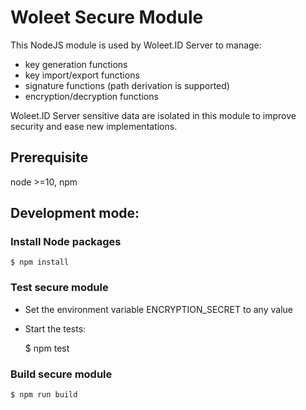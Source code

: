 # Woleet Secure Module

This NodeJS module is used by Woleet.ID Server to manage:
- key generation functions
- key import/export functions
- signature functions (path derivation is supported)
- encryption/decryption functions

Woleet.ID Server sensitive data are isolated in this module to improve security and ease new implementations.

## Prerequisite

node >=10, npm

## Development mode:

### Install Node packages

    $ npm install

### Test secure module

- Set the environment variable ENCRYPTION_SECRET to any value
- Start the tests:

    $ npm test

### Build secure module

    $ npm run build
